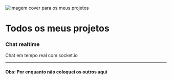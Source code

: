 ![imagem cover para os meus projetos](https://github.com/adriellison/Projetos/blob/master/cover.png)
# Todos os meus projetos
### Chat realtime
Chat em tempo real com socket.io
<hr>

#### Obs: Por enquanto não coloquei os outros aqui
